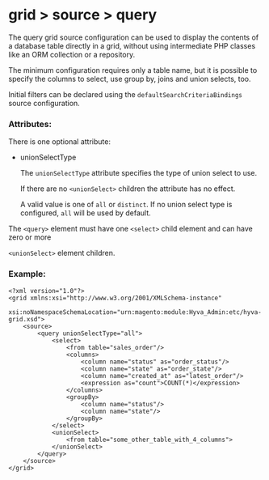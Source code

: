 # grid > source > query

The query grid source configuration can be used to display the contents of a database table directly in a grid, without using intermediate PHP classes like an ORM collection or a repository.

The minimum configuration requires only a table name, but it is possible to specify the columns to select, use group by, joins and union selects, too.


Initial filters can be declared using the `defaultSearchCriteriaBindings` source configuration.

### Attributes:

There is one optional attribute:


* unionSelectType

  The `unionSelectType` attribute specifies the type of union select to use.

  If there are no `<unionSelect>` children the attribute has no effect.

  A valid value is one of `all` or `distinct`. If no union select type is configured, `all` will be used by default.


The `<query>` element must have one `<select>` child element and can have zero or more

`<unionSelect>` element children.

### Example:


```markup
<?xml version="1.0"?>
<grid xmlns:xsi="http://www.w3.org/2001/XMLSchema-instance"
      xsi:noNamespaceSchemaLocation="urn:magento:module:Hyva_Admin:etc/hyva-grid.xsd">
    <source>
        <query unionSelectType="all">
            <select>
                <from table="sales_order"/>
                <columns>
                    <column name="status" as="order_status"/>
                    <column name="state" as="order_state"/>
                    <column name="created_at" as="latest_order"/>
                    <expression as="count">COUNT(*)</expression>
                </columns>
                <groupBy>
                    <column name="status"/>
                    <column name="state"/>
                </groupBy>
            </select>
            <unionSelect>
                <from table="some_other_table_with_4_columns">
            </unionSelect>
        </query>
    </source>
</grid>
```


